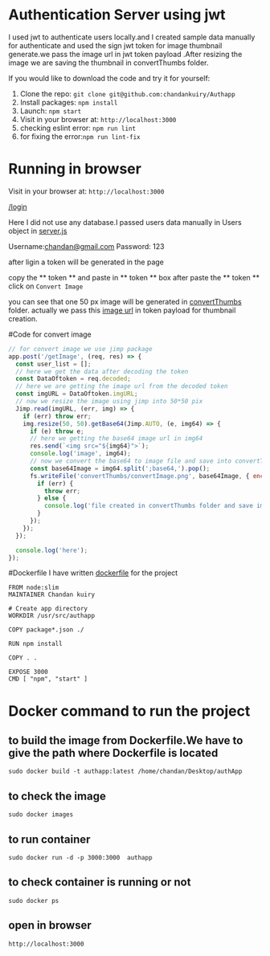# Authentication Server using jwt

I used jwt to authenticate users locally.and I created sample data manually for authenticate and used the sign jwt token for image thumbnail generate.we pass the image url in jwt token payload .After resizing the image we are saving the thumbnail in convertThumbs folder.


If you would like to download the code and try it for yourself:

1. Clone the repo: `git clone git@github.com:chandankuiry/Authapp`
2. Install packages: `npm install`
3. Launch: `npm start`
4. Visit in your browser at: `http://localhost:3000`
5. checking eslint error: `npm run lint`
6. for fixing the error:`npm run lint-fix`



# Running in browser
Visit in your browser at: `http://localhost:3000`

[/login](http://localhost:3000/login) 

Here I did not use any database.I passed users data manually in Users object in [server.js](https://github.com/chandankuiry/Authapp/blob/master/server.js)

Username:chandan@gmail.com
Password: 123

after ligin a token will be generated in the page 

copy the ** token ** and paste in ** token ** box 
after paste the ** token ** click on `Convert Image`

you can see that one 50 px image will be generated in [convertThumbs](https://github.com/chandankuiry/Authapp/tree/master/convertThumbs) folder.
actually we pass this [image url](https://ichef.bbci.co.uk/news/660/cpsprodpb/37B5/production/_89716241_thinkstockphotos-523060154.jpg) in token payload for thumbnail creation.

#Code for convert image 
```js
// for convert image we use jimp package
app.post('/getImage', (req, res) => {
  const user_list = [];
  // here we get the data after decoding the token
  const DataOftoken = req.decoded;
  // here we are getting the image url from the decoded token
  const imgURL = DataOftoken.imgURL;
  // now we resize the image using jimp into 50*50 pix
  Jimp.read(imgURL, (err, img) => {
    if (err) throw err;
    img.resize(50, 50).getBase64(Jimp.AUTO, (e, img64) => {
      if (e) throw e;
      // here we getting the base64 image url in img64
      res.send(`<img src="${img64}">`);
      console.log('image', img64);
      // now we convert the base64 to image file and save into convertThumbs/image.png file
      const base64Image = img64.split(';base64,').pop();
      fs.writeFile('convertThumbs/convertImage.png', base64Image, { encoding: 'base64' }, (err) => {
        if (err) {
          throw err;
        } else {
          console.log('file created in convertThumbs folder and save image as 50*50 pix');
        }
      });
    });
  });

  console.log('here');
});


```
#Dockerfile
I have written [dockerfile](https://github.com/chandankuiry/Authapp/blob/master/Dockerfile) for the project

```
FROM node:slim
MAINTAINER Chandan kuiry

# Create app directory
WORKDIR /usr/src/authapp

COPY package*.json ./

RUN npm install

COPY . .

EXPOSE 3000
CMD [ "npm", "start" ]

```


# Docker command to run the project

## to build the image from Dockerfile.We have to give the path where Dockerfile is located

```
sudo docker build -t authapp:latest /home/chandan/Desktop/authApp
```
## to check  the image 
```
sudo docker images
``` 

## to run container
```
sudo docker run -d -p 3000:3000  authapp

```
## to check container is running or not
```
sudo docker ps

```
## open in browser
```
http://localhost:3000

```






